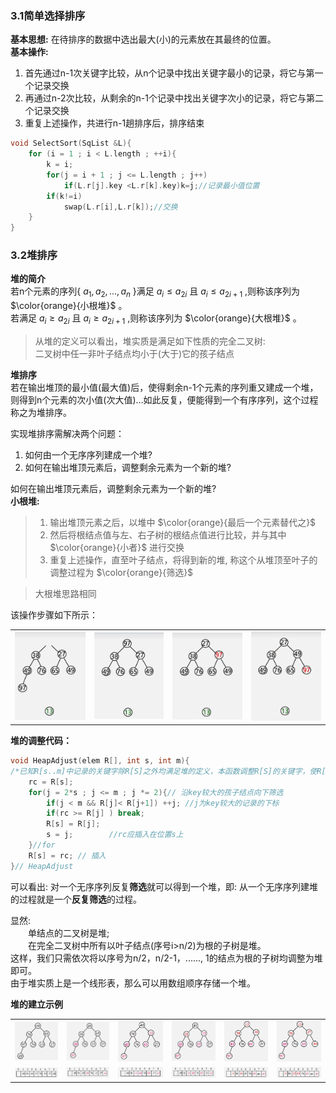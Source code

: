 ### 3.1简单选择排序  

**基本思想:** 在待排序的数据中选出最大(小)的元素放在其最终的位置。  
**基本操作:** 
1. 首先通过n-1次关键字比较，从n个记录中找出关键字最小的记录，将它与第一个记录交换  
2. 再通过n-2次比较，从剩余的n-1个记录中找出关键字次小的记录，将它与第二个记录交换  
3. 重复上述操作，共进行n-1趟排序后，排序结束

```cpp
void SelectSort(SqList &L){
    for (i = 1 ; i < L.length ; ++i){
        k = i;
        for(j = i + 1 ; j <= L.length ; j++)
            if(L.r[j].key <L.r[k].key)k=j;//记录最小值位置
        if(k!=i)
            swap(L.r[i],L.r[k]);//交换
    }
}
```
### 3.2堆排序  
**堆的简介**  
若n个元素的序列{ $a_1,a_2,...,a_n$ }满足 ${a}_ {i}\leq {a}_ {2i}$ 且 ${a}_ {i}\leq {a}_ {2i+1}$ ,则称该序列为 $\color{orange}{小根堆}$ 。  
若满足 ${a}_ {i}\geq {a}_ {2i}$ 且 ${a}_ {i}\geq {a}_ {2i+1}$ ,则称该序列为 $\color{orange}{大根堆}$ 。  
>从堆的定义可以看出，堆实质是满足如下性质的完全二叉树:  
>二叉树中任一非叶子结点均小于(大于)它的孩子结点

**堆排序**  
若在输出堆顶的最小值(最大值)后，使得剩余n-1个元素的序列重又建成一个堆，则得到n个元素的次小值(次大值)…如此反复，便能得到一个有序序列，这个过程称之为堆排序。  

实现堆排序需解决两个问题：  
1. 如何由一个无序序列建成一个堆?  
2. 如何在输出堆顶元素后，调整剩余元素为一个新的堆?

如何在输出堆顶元素后，调整剩余元素为一个新的堆?  
**小根堆:** 
>1. 输出堆顶元素之后，以堆中 $\color{orange}{最后一个元素替代之}$   
>2. 然后将根结点值与左、右子树的根结点值进行比较，并与其中 $\color{orange}{小者}$ 进行交换  
>3. 重复上述操作，直至叶子结点，将得到新的堆, 称这个从堆顶至叶子的调整过程为 $\color{orange}{筛选}$

>大根堆思路相同

该操作步骤如下所示：  
<table border="0" margin-left: auto margin-right: auto>
  <tr>
     <td><img src="./images/堆的调整1.png"> </img></td>
     <td><img src="./images/堆的调整2.png"> </img></td>
     <td><img src="./images/堆的调整3.png"> </img></td>
     <td><img src="./images/堆的调整4.png"> </img></td>
  </tr>
</table>

**堆的调整代码：**  
```cpp
void HeapAdjust(elem R[], int s, int m){
/*已知R[s..m]中记录的关键字除R[S]之外均满足堆的定义，本函数调整R[S]的关键字，使R[s..m]成为一个大根堆*/
    rc = R[s];
    for(j = 2*s ; j <= m ; j *= 2){// 沿key较大的孩子结点向下筛选
        if(j < m && R[j]< R[j+1]) ++j; //j为key较大的记录的下标
        if(rc >= R[j] ) break;
        R[s] = R[j];
        s = j;        //rc应插入在位置s上
    }//for
    R[s] = rc; // 插入
}// HeapAdjust
```
可以看出:
对一个无序序列反复**筛选**就可以得到一个堆，即: 从一个无序序列建堆的过程就是一个**反复筛选**的过程。  

显然:  
　　单结点的二叉树是堆;  
　　在完全二叉树中所有以叶子结点(序号i>n/2)为根的子树是堆。  
这样，我们只需依次将以序号为n/2，n/2-1，......, 1的结点为根的子树均调整为堆即可。  
由于堆实质上是一个线形表，那么可以用数组顺序存储一个堆。  

**堆的建立示例**  
<table border="0" margin-left: auto margin-right: auto>
  <tr>
     <td><img src="./images/建堆1.png"> </img></td>
     <td><img src="./images/建堆2.png"> </img></td>
     <td><img src="./images/建堆3.png"> </img></td>
     <td><img src="./images/建堆4.png"> </img></td>
     <td><img src="./images/建堆5.png"> </img></td>
     <td><img src="./images/建堆6.png"> </img></td>
  </tr>
  <tr>
     <td><img src="./images/数组1.png"> </img></td>
     <td><img src="./images/数组2.png"> </img></td>
     <td><img src="./images/数组3.png"> </img></td>
     <td><img src="./images/数组4.png"> </img></td>
     <td><img src="./images/数组5.png"> </img></td>
     <td><img src="./images/数组6.png"> </img></td>
  </tr>
</table>
